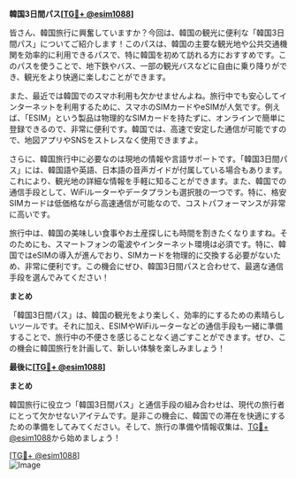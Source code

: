 **韓国3日間パス[[TG💪+ @esim1088](https://t.me/s/esim1088)]**

皆さん、韓国旅行に興奮していますか？今回は、韓国の観光に便利な「韓国3日間パス」についてご紹介します！このパスは、韓国の主要な観光地や公共交通機関を効率的に利用できるパスで、特に韓国を初めて訪れる方におすすめです。このパスを使うことで、地下鉄やバス、一部の観光バスなどに自由に乗り降りができ、観光をより快適に楽しむことができます。

また、最近では韓国でのスマホ利用も欠かせませんよね。旅行中でも安心してインターネットを利用するために、スマホのSIMカードやeSIMが人気です。例えば、「ESIM」という製品は物理的なSIMカードを持たずに、オンラインで簡単に登録できるので、非常に便利です。韓国では、高速で安定した通信が可能ですので、地図アプリやSNSをストレスなく使用できますよ。

さらに、韓国旅行中に必要なのは現地の情報や言語サポートです。「韓国3日間パス」には、韓国語や英語、日本語の音声ガイドが付属している場合もあります。これにより、観光地の詳細な情報を手軽に知ることができます。また、韓国での通信手段として、WiFiルーターやデータプランも選択肢の一つです。特に、格安SIMカードは低価格ながら高速通信が可能なので、コストパフォーマンスが非常に高いです。

旅行中は、韓国の美味しい食事やお土産探しにも時間を割きたくなりますね。そのためにも、スマートフォンの電波やインターネット環境は必須です。特に、韓国ではeSIMの導入が進んでおり、SIMカードを物理的に交換する必要がないため、非常に便利です。この機会にぜひ、韓国3日間パスと合わせて、最適な通信手段を選んでみてください！

**まとめ**

「韓国3日間パス」は、韓国の観光をより楽しく、効率的にするための素晴らしいツールです。それに加え、ESIMやWiFiルーターなどの通信手段も一緒に準備することで、旅行中の不便さを感じることなく過ごすことができます。ぜひ、この機会に韓国旅行を計画して、新しい体験を楽しみましょう！

**最後に[[TG💪+ @esim1088](https://t.me/s/esim1088)]**

**まとめ**

韓国旅行に役立つ「韓国3日間パス」と通信手段の組み合わせは、現代の旅行者にとって欠かせないアイテムです。是非この機会に、韓国での滞在を快適にするための準備をしてみてください。そして、旅行の準備や情報収集は、[TG💪+ @esim1088](https://t.me/s/esim1088)から始めましょう！

[[TG💪+ @esim1088](https://t.me/s/esim1088)]  
![Image](https://i.postimg.cc/Y0z9fWf4/image.png)